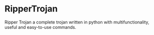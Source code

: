 # RipperTrojan
 Ripper Trojan a complete trojan written in python with multifunctionality, useful and easy-to-use commands.
